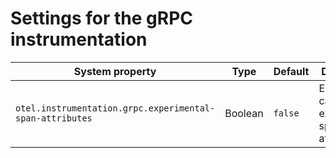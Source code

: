 # Settings for the gRPC instrumentation

| System property | Type | Default | Description |
|---|---|---|---|
| `otel.instrumentation.grpc.experimental-span-attributes` | Boolean | `false` | Enable the capture of experimental span attributes. |
